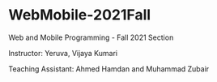 # WebMobile-2021Fall
Web and Mobile Programming - Fall 2021 Section

Instructor: Yeruva, Vijaya Kumari 

Teaching Assistant: Ahmed Hamdan and  Muhammad Zubair
